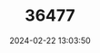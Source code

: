 ---
title: "36477"
category: "Calpocalyx klainei"
draft: false
date: 2024-02-22 13:03:50
languages:
  French: ["Misise", "Misizé", "Mississé"]
---